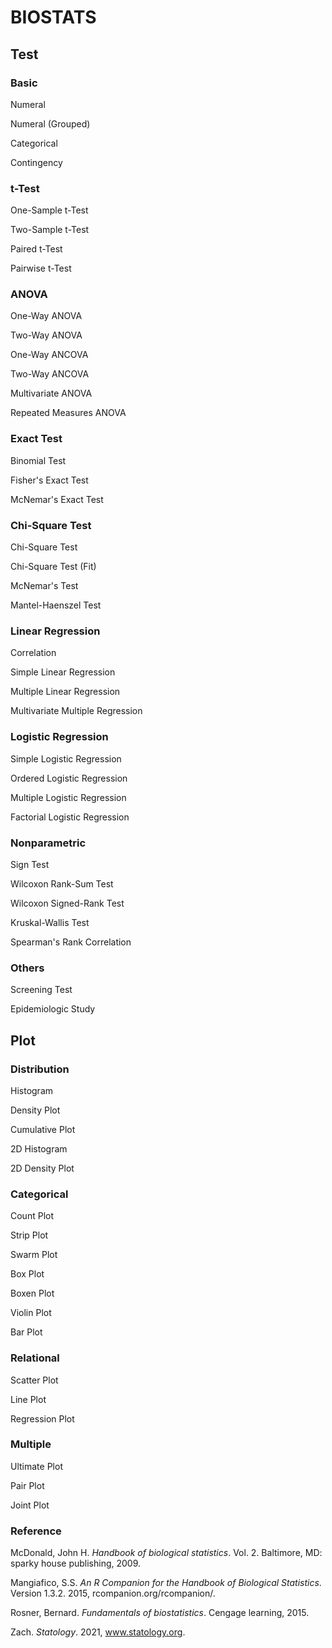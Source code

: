 # BIOSTATS

## Test

### Basic

Numeral

Numeral (Grouped)

Categorical

Contingency

### t-Test

One-Sample t-Test

Two-Sample t-Test

Paired t-Test

Pairwise t-Test

### ANOVA

One-Way ANOVA

Two-Way ANOVA

One-Way ANCOVA

Two-Way ANCOVA

Multivariate ANOVA

Repeated Measures ANOVA

### Exact Test

Binomial Test

Fisher's Exact Test

McNemar's Exact Test

### Chi-Square Test

Chi-Square Test

Chi-Square Test (Fit)

McNemar's Test

Mantel-Haenszel Test

### Linear Regression

Correlation

Simple Linear Regression

Multiple Linear Regression

Multivariate Multiple Regression

### Logistic Regression

Simple Logistic Regression

Ordered Logistic Regression

Multiple Logistic Regression

Factorial Logistic Regression

### Nonparametric

Sign Test

Wilcoxon Rank-Sum Test

Wilcoxon Signed-Rank Test

Kruskal-Wallis Test

Spearman's Rank Correlation

### Others

Screening Test

Epidemiologic Study


## Plot

### Distribution

Histogram

Density Plot

Cumulative Plot

2D Histogram 

2D Density Plot

### Categorical

Count Plot

Strip Plot

Swarm Plot

Box Plot

Boxen Plot

Violin Plot

Bar Plot

### Relational

Scatter Plot

Line Plot

Regression Plot

### Multiple 

Ultimate Plot

Pair Plot

Joint Plot




### Reference

McDonald, John H. _Handbook of biological statistics_. Vol. 2. Baltimore, MD: sparky house publishing, 2009.

Mangiafico, S.S. _An R Companion for the Handbook of Biological Statistics_. Version 1.3.2. 2015, rcompanion.org/rcompanion/.

Rosner, Bernard. _Fundamentals of biostatistics_. Cengage learning, 2015.

Zach. _Statology_. 2021, www.statology.org.